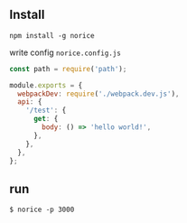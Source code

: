 ## Install

```shell
npm install -g norice
```

write config `norice.config.js`

```javascript
const path = require('path');

module.exports = {
  webpackDev: require('./webpack.dev.js'),
  api: {
    '/test': {
      get: {
        body: () => 'hello world!',
      },
    },
  },
};
```

## run

```shell
$ norice -p 3000
```
